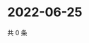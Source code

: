 # 2022-06-25

共 0 条

<!-- BEGIN WEIBO -->
<!-- 最后更新时间 Sat Jun 25 2022 17:14:08 GMT+0800 (China Standard Time) -->

<!-- END WEIBO -->
